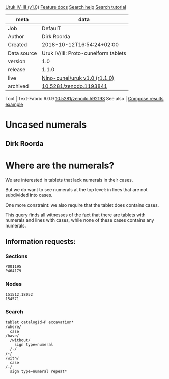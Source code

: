 

<div class="hdlinks">
  <a target="_blank" href="https://github.com/Nino-cunei/uruk/blob/master/docs/about.md" title="provenance of this corpus">Uruk IV-III (v1.0)</a>
  <a target="_blank" href="https://github.com/Nino-cunei/uruk/blob/master/docs/transcription.md" title="feature documentation">Feature docs</a>
  <a target="_blank" href="https://dans-labs.github.io/text-fabric/Api/General/#search-templates" title="Search Templates Introduction and Reference">Search help</a>
  <a target="_blank" href="https://nbviewer.jupyter.org/github/Nino-cunei/tutorials/blob/master/search.ipynb" title="Search tutorial in Jupyter Notebook">Search tutorial</a>
</div>



meta | data
--- | ---
Job | DefaulT
Author | Dirk Roorda
Created | 2018-10-12T16:54:24+02:00
Data source | Uruk IV/III: Proto-cuneiform tablets 
version | 1.0
release | 1.1.0
live   | [Nino-cunei/uruk v1.0 (r1.1.0)](https://github.com/Nino-cunei/uruk/releases/download/1.1.0/1.0.zip)
archived   | [10.5281/zenodo.1193841](https://doi.org/10.5281/zenodo.1193841)

Tool | Text-Fabric 6.0.9 [10.5281/zenodo.592193](https://doi.org/10.5281/zenodo.592193)
See also | [Compose results example](https://nbviewer.jupyter.org/github/dans-labs/text-fabric/blob/master/examples/compose.ipynb)


# Uncased numerals

## Dirk Roorda

# Where are the numerals?

We are interested in tablets that lack numerals in their cases.

But we do want to see numerals at the top level: in lines that are not subdivided into cases.

One more constraint: we also require that the tablet does contains cases.

This query finds all witnesses of the fact that there are tablets with numerals and lines with cases, while none of these cases contains any numerals.

## Information requests:

### Sections

```
P001195
P464179
```

### Nodes

```
151512,18052
154571
```

### Search

```
tablet catalogId~P excavation*
/where/
  case
/have/
  /without/
    sign type=numeral
  /-/
/-/
/with/
  case
/-/
  sign type=numeral repeat*
```

